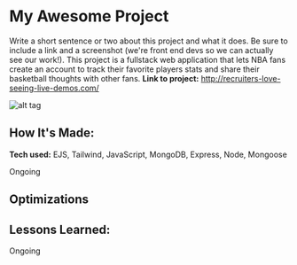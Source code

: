 # My Awesome Project
Write a short sentence or two about this project and what it does. Be sure to include a link and a screenshot (we're front end devs so we can actually see our work!).
This project is a fullstack web application that lets NBA fans create an account to track their favorite players stats and share their basketball thoughts with other fans.
**Link to project:** http://recruiters-love-seeing-live-demos.com/

![alt tag](http://placecorgi.com/1200/650)

## How It's Made:

**Tech used:** EJS, Tailwind, JavaScript, MongoDB, Express, Node, Mongoose

Ongoing

## Optimizations


## Lessons Learned:

Ongoing